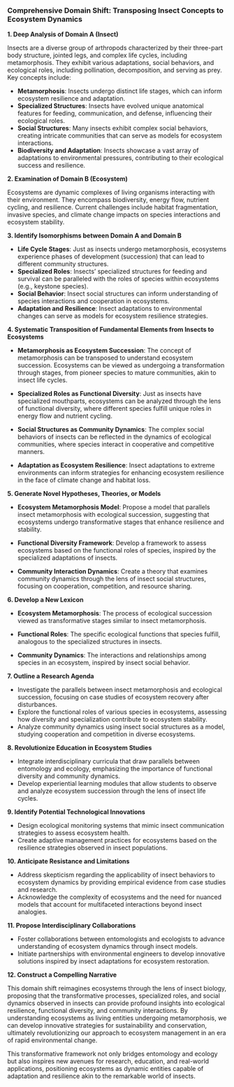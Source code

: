 ### Comprehensive Domain Shift: Transposing Insect Concepts to Ecosystem Dynamics

**1. Deep Analysis of Domain A (Insect)**

Insects are a diverse group of arthropods characterized by their three-part body structure, jointed legs, and complex life cycles, including metamorphosis. They exhibit various adaptations, social behaviors, and ecological roles, including pollination, decomposition, and serving as prey. Key concepts include:

- **Metamorphosis**: Insects undergo distinct life stages, which can inform ecosystem resilience and adaptation.
- **Specialized Structures**: Insects have evolved unique anatomical features for feeding, communication, and defense, influencing their ecological roles.
- **Social Structures**: Many insects exhibit complex social behaviors, creating intricate communities that can serve as models for ecosystem interactions.
- **Biodiversity and Adaptation**: Insects showcase a vast array of adaptations to environmental pressures, contributing to their ecological success and resilience.

**2. Examination of Domain B (Ecosystem)**

Ecosystems are dynamic complexes of living organisms interacting with their environment. They encompass biodiversity, energy flow, nutrient cycling, and resilience. Current challenges include habitat fragmentation, invasive species, and climate change impacts on species interactions and ecosystem stability.

**3. Identify Isomorphisms between Domain A and Domain B**

- **Life Cycle Stages**: Just as insects undergo metamorphosis, ecosystems experience phases of development (succession) that can lead to different community structures.
- **Specialized Roles**: Insects’ specialized structures for feeding and survival can be paralleled with the roles of species within ecosystems (e.g., keystone species).
- **Social Behavior**: Insect social structures can inform understanding of species interactions and cooperation in ecosystems.
- **Adaptation and Resilience**: Insect adaptations to environmental changes can serve as models for ecosystem resilience strategies.

**4. Systematic Transposition of Fundamental Elements from Insects to Ecosystems**

- **Metamorphosis as Ecosystem Succession**: The concept of metamorphosis can be transposed to understand ecosystem succession. Ecosystems can be viewed as undergoing a transformation through stages, from pioneer species to mature communities, akin to insect life cycles.
  
- **Specialized Roles as Functional Diversity**: Just as insects have specialized mouthparts, ecosystems can be analyzed through the lens of functional diversity, where different species fulfill unique roles in energy flow and nutrient cycling.

- **Social Structures as Community Dynamics**: The complex social behaviors of insects can be reflected in the dynamics of ecological communities, where species interact in cooperative and competitive manners.

- **Adaptation as Ecosystem Resilience**: Insect adaptations to extreme environments can inform strategies for enhancing ecosystem resilience in the face of climate change and habitat loss.

**5. Generate Novel Hypotheses, Theories, or Models**

- **Ecosystem Metamorphosis Model**: Propose a model that parallels insect metamorphosis with ecological succession, suggesting that ecosystems undergo transformative stages that enhance resilience and stability.

- **Functional Diversity Framework**: Develop a framework to assess ecosystems based on the functional roles of species, inspired by the specialized adaptations of insects.

- **Community Interaction Dynamics**: Create a theory that examines community dynamics through the lens of insect social structures, focusing on cooperation, competition, and resource sharing.

**6. Develop a New Lexicon**

- **Ecosystem Metamorphosis**: The process of ecological succession viewed as transformative stages similar to insect metamorphosis.
  
- **Functional Roles**: The specific ecological functions that species fulfill, analogous to the specialized structures in insects.

- **Community Dynamics**: The interactions and relationships among species in an ecosystem, inspired by insect social behavior.

**7. Outline a Research Agenda**

- Investigate the parallels between insect metamorphosis and ecological succession, focusing on case studies of ecosystem recovery after disturbances.
- Explore the functional roles of various species in ecosystems, assessing how diversity and specialization contribute to ecosystem stability.
- Analyze community dynamics using insect social structures as a model, studying cooperation and competition in diverse ecosystems.

**8. Revolutionize Education in Ecosystem Studies**

- Integrate interdisciplinary curricula that draw parallels between entomology and ecology, emphasizing the importance of functional diversity and community dynamics.
- Develop experiential learning modules that allow students to observe and analyze ecosystem succession through the lens of insect life cycles.

**9. Identify Potential Technological Innovations**

- Design ecological monitoring systems that mimic insect communication strategies to assess ecosystem health.
- Create adaptive management practices for ecosystems based on the resilience strategies observed in insect populations.

**10. Anticipate Resistance and Limitations**

- Address skepticism regarding the applicability of insect behaviors to ecosystem dynamics by providing empirical evidence from case studies and research.
- Acknowledge the complexity of ecosystems and the need for nuanced models that account for multifaceted interactions beyond insect analogies.

**11. Propose Interdisciplinary Collaborations**

- Foster collaborations between entomologists and ecologists to advance understanding of ecosystem dynamics through insect models.
- Initiate partnerships with environmental engineers to develop innovative solutions inspired by insect adaptations for ecosystem restoration.

**12. Construct a Compelling Narrative**

This domain shift reimagines ecosystems through the lens of insect biology, proposing that the transformative processes, specialized roles, and social dynamics observed in insects can provide profound insights into ecological resilience, functional diversity, and community interactions. By understanding ecosystems as living entities undergoing metamorphosis, we can develop innovative strategies for sustainability and conservation, ultimately revolutionizing our approach to ecosystem management in an era of rapid environmental change. 

This transformative framework not only bridges entomology and ecology but also inspires new avenues for research, education, and real-world applications, positioning ecosystems as dynamic entities capable of adaptation and resilience akin to the remarkable world of insects.